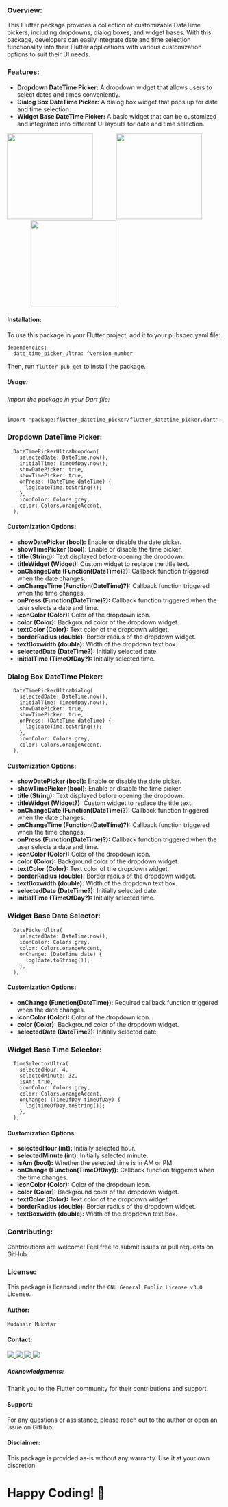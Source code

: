 

### Overview:
This Flutter package provides a collection of customizable DateTime pickers, including dropdowns, dialog boxes, and widget bases. With this package, developers can easily integrate date and time selection functionality into their Flutter applications with various customization options to suit their UI needs.

### Features:

- **Dropdown DateTime Picker:** A dropdown widget that allows users to select dates and times conveniently.
- **Dialog Box DateTime Picker:** A dialog box widget that pops up for date and time selection.
- **Widget Base DateTime Picker:** A basic widget that can be customized and integrated into different UI layouts for date and time selection.

<img src="https://raw.githubusercontent.com/TechProgression/DateTimePikerUltra/main/assest/dropdown_datetime_picker.gif" width="200" />&nbsp;&nbsp;&nbsp;&nbsp;&nbsp;&nbsp;&nbsp;&nbsp;&nbsp;&nbsp;&nbsp;&nbsp;&nbsp;&nbsp;<img src="https://raw.githubusercontent.com/TechProgression/DateTimePikerUltra/main/assest/dialogbox_datetime_picker.gif" width="200" />&nbsp;&nbsp;&nbsp;&nbsp;&nbsp;&nbsp;&nbsp;&nbsp;&nbsp;&nbsp;&nbsp;&nbsp;&nbsp;&nbsp;<img src="https://raw.githubusercontent.com/TechProgression/DateTimePikerUltra/main/assest/datetime_selector_widgets.gif" width="200" />

#### Installation:
To use this package in your Flutter project, add it to your pubspec.yaml file:

    dependencies:
      date_time_picker_ultra: ^version_number
Then, run `flutter pub get` to install the package.

##### Usage:
###### Import the package in your Dart file:

    import 'package:flutter_datetime_picker/flutter_datetime_picker.dart';

### Dropdown DateTime Picker:
      DateTimePickerUltraDropdown(
        selectedDate: DateTime.now(),
        initialTime: TimeOfDay.now(),
        showDatePicker: true,
        showTimePicker: true,
        onPress: (DateTime dateTime) {
          log(dateTime.toString());
        },
        iconColor: Colors.grey,
        color: Colors.orangeAccent,
      ),
#### Customization Options:
- **showDatePicker (bool):** Enable or disable the date picker.
- **showTimePicker (bool):** Enable or disable the time picker.
- **title (String):** Text displayed before opening the dropdown.
- **titleWidget (Widget):** Custom widget to replace the title text.
- **onChangeDate (Function(DateTime)?):** Callback function triggered when the date changes.
- **onChangeTime (Function(DateTime)?):** Callback function triggered when the time changes.
- **onPress (Function(DateTime)?):** Callback function triggered when the user selects a date and time.
- **iconColor (Color):** Color of the dropdown icon.
- **color (Color):** Background color of the dropdown widget.
- **textColor (Color):** Text color of the dropdown widget.
- **borderRadius (double):** Border radius of the dropdown widget.
- **textBoxwidth (double):** Width of the dropdown text box.
- **selectedDate (DateTime?):** Initially selected date.
- **initialTime (TimeOfDay?):** Initially selected time.



### Dialog Box DateTime Picker:
      DateTimePickerUltraDialog(
        selectedDate: DateTime.now(),
        initialTime: TimeOfDay.now(),
        showDatePicker: true,
        showTimePicker: true,
        onPress: (DateTime dateTime) {
          log(dateTime.toString());
        },
        iconColor: Colors.grey,
        color: Colors.orangeAccent,
      ),
#### Customization Options:
- **showDatePicker (bool):** Enable or disable the date picker.
- **showTimePicker (bool):** Enable or disable the time picker.
- **title (String):** Text displayed before opening the dropdown.
- **titleWidget (Widget?):** Custom widget to replace the title text.
- **onChangeDate (Function(DateTime)?):** Callback function triggered when the date changes.
- **onChangeTime (Function(DateTime)?):** Callback function triggered when the time changes.
- **onPress (Function(DateTime)?):** Callback function triggered when the user selects a date and time.
- **iconColor (Color):** Color of the dropdown icon.
- **color (Color):** Background color of the dropdown widget.
- **textColor (Color):** Text color of the dropdown widget.
- **borderRadius (double):** Border radius of the dropdown widget.
- **textBoxwidth (double):** Width of the dropdown text box.
- **selectedDate (DateTime?):** Initially selected date.
- **initialTime (TimeOfDay?):** Initially selected time.

### Widget Base Date Selector:
      DatePickerUltra(
        selectedDate: DateTime.now(),
        iconColor: Colors.grey,
        color: Colors.orangeAccent,
        onChange: (DateTime date) {
          log(date.toString());
        },
      ),
#### Customization Options:
- **onChange (Function(DateTime)):** Required callback function triggered when the date changes.
- **iconColor (Color):** Color of the dropdown icon.
- **color (Color):** Background color of the dropdown widget.
- **selectedDate (DateTime?):** Initially selected date.

### Widget Base Time Selector:
      TimeSelectorUltra(
        selectedHour: 4,
        selectedMinute: 32,
        isAm: true,
        iconColor: Colors.grey,
        color: Colors.orangeAccent,
        onChange: (TimeOfDay timeOfDay) {
          log(timeOfDay.toString());
        },
      ),
#### Customization Options:
- **selectedHour (int):** Initially selected hour.
- **selectedMinute (int):** Initially selected minute.
- **isAm (bool):** Whether the selected time is in AM or PM.
- **onChange (Function(TimeOfDay)):** Callback function triggered when the time changes.
- **iconColor (Color):** Color of the dropdown icon.
- **color (Color):** Background color of the dropdown widget.
- **textColor (Color):** Text color of the dropdown widget.
- **borderRadius (double):** Border radius of the dropdown widget.
- **textBoxwidth (double):** Width of the dropdown text box.

### Contributing:
Contributions are welcome! Feel free to submit issues or pull requests on GitHub.

### License:
This package is licensed under the `GNU General Public License v3.0` License.

#### Author:
`Mudassir Mukhtar`

#### Contact:
 <a href="https://www.linkedin.com/in/mudassir-mukhtar-17aa89196/" target="_blank" rel="noopener noreferrer">
   <img src="https://img.shields.io/badge/LinkedIn-Profile-blue?logo=linkedin&logoColor=white&color=blue" />
 </a>
 <a href="mailto:mudassirmukhtar4@gmail.com" target="_blank" rel="noopener noreferrer">
   <img src="https://img.shields.io/badge/Gmail-Address-red?logo=gmail&logoColor=white&color=blue" />
 </a>
 <a href="https://wa.me/+923454335400" target="_blank" rel="noopener noreferrer">
   <img src="https://img.shields.io/badge/Whatsapp-Number-blue?logo=whatsapp&logoColor=white&color=blue" />
 </a>
  <a href="https://www.facebook.com/lovely06mian" target="_blank" rel="noopener noreferrer">
   <img src="https://img.shields.io/badge/Facebook-Profile-blue?logo=facebook&logoColor=white&color=blue" />
 </a>

##### Acknowledgments:
Thank you to the Flutter community for their contributions and support.

#### Support:
For any questions or assistance, please reach out to the author or open an issue on GitHub.

#### Disclaimer:
This package is provided as-is without any warranty. Use it at your own discretion.

# Happy Coding! 🚀

